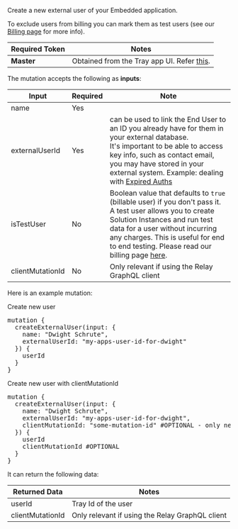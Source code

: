 Create a new external user of your Embedded application.

To exclude users from billing you can mark them as test users (see our [Billing page](https://tray.io/documentation/embedded/getting-started/billing/) for more info).

| Required Token | Notes                                                                                                |
| -------------- | ---------------------------------------------------------------------------------------------------- |
| **Master**     | Obtained from the Tray app UI. Refer [this](https://tray.io/documentation/embedded/getting-started/embedded-id-and-master-token/). |

The mutation accepts the following as **inputs**:

| Input            | Required | Note                                                                                                                                                                                                                                                                                                                                             |
| ---------------- | -------- | ------------------------------------------------------------------------------------------------------------------------------------------------------------------------------------------------------------------------------------------------------------------------------------------------------------------------------------------------ |
| name             | Yes      |                                                                                                                                                                                                                                                                                                                                                  |
| externalUserId   | Yes      | can be used to link the End User to an ID you already have for them in your external database. <br>It's important to be able to access key info, such as contact email, you may have stored in your external system. Example: dealing with [Expired Auths](https://tray.io/documentation/embedded/core-topics/authentications/managing-expired-auths/) |
| isTestUser       | No       | Boolean value that defaults to `true` (billable user) if you don't pass it. A test user allows you to create Solution Instances and run test data for a user without incurring any charges. This is useful for end to end testing. Please read our billing page <a href="https://tray.io/documentation/embedded/getting-started/billing/#creating-test-users" target="_blank">here</a>.                                                                                                                                                                                                                   |
| clientMutationId | No       | Only relevant if using the Relay GraphQL client                                                                                                                                                                                                                                                                                                  |

Here is an example mutation:

<div class="accordion-button">Create new user</div>
<div class="accordion-body">
<pre>
mutation {
  createExternalUser(input: { 
    name: "Dwight Schrute",
    externalUserId: "my-apps-user-id-for-dwight"
  }) {
    userId
  }
}
</pre>
</div>
<div class="accordion-button">Create new user with clientMutationId</div>
<div class="accordion-body">
<pre>
mutation {
  createExternalUser(input: { 
    name: "Dwight Schrute",
    externalUserId: "my-apps-user-id-for-dwight",
    clientMutationId: "some-mutation-id" #OPTIONAL - only needed for legacy Relay & Apollo clients
  }) {
    userId
    clientMutationId #OPTIONAL
  }
}
</pre>
</div>

It can return the following data:

| Returned Data    | Notes                                           |
| ---------------- | ----------------------------------------------- |
| userId           | Tray Id of the user                             |
| clientMutationId | Only relevant if using the Relay GraphQL client |
